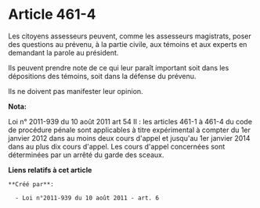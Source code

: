 # Article 461-4

Les citoyens assesseurs peuvent, comme les assesseurs magistrats, poser des questions au prévenu, à la partie civile, aux
témoins et aux experts en demandant la parole au président.

Ils peuvent prendre note de ce qui leur paraît important soit dans les dépositions des témoins, soit dans la défense du
prévenu.

Ils ne doivent pas manifester leur opinion.

**Nota:**

Loi n° 2011-939 du 10 août 2011 art 54 II : les articles 461-1 à 461-4 du code de procédure pénale sont applicables à titre
expérimental à compter du 1er janvier 2012 dans au moins deux cours d'appel et jusqu'au 1er janvier 2014 dans au plus dix
cours d'appel. Les cours d'appel concernées sont déterminées par un arrêté du garde des sceaux.

**Liens relatifs à cet article**

	**Créé par**:

	  - Loi n°2011-939 du 10 août 2011 - art. 6
